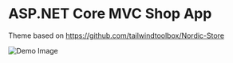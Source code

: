# ASP.NET Core MVC Shop App


Theme based on https://github.com/tailwindtoolbox/Nordic-Store


![Demo Image](https://i.imgur.com/oezUmVR.png)